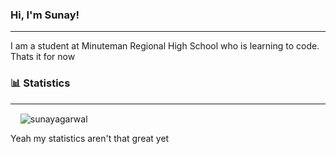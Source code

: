 ### Hi, I'm Sunay!
***
I am a student at Minuteman Regional High School who is learning to code. Thats it for now


### 📊 Statistics
***
<p>&nbsp;&nbsp;&nbsp;&nbsp;<img align="center" src="https://github-readme-stats.vercel.app/api?username=sunayagarwal&show_icons=true&theme=radical&locale=en" alt="sunayagarwal" /></p> 

Yeah my statistics aren't that great yet

